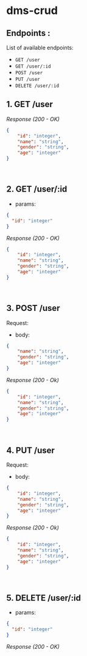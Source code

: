 # dms-crud

## Endpoints :

List of available endpoints:

- `GET /user`
- `GET /user/:id`
- `POST /user` 
- `PUT /user`
- `DELETE /user/:id`
&nbsp;

## 1. GET /user

_Response (200 - OK)_

```json
{
    "id": "integer",
    "name": "string",
    "gender": "string",
    "age": "integer"
}
```

&nbsp;

## 2. GET /user/:id
- params:
```json
{
  "id": "integer"
}
```
_Response (200 - OK)_

```json
{
    "id": "integer",
    "name": "string",
    "gender": "string",
    "age": "integer"
}
```

&nbsp;

## 3. POST /user

Request:

- body:

```json
{
    "name": "string",
    "gender": "string",
    "age": "integer"
}
```

_Response (200 - Ok)_

```json
{
    "id": "integer",
    "name": "string",
    "gender": "string",
    "age": "integer"
}
```
&nbsp;

## 4. PUT /user

Request:

- body:

```json
{
    "id": "integer",
    "name": "string",
    "gender": "string",
    "age": "integer"
}
```

_Response (200 - Ok)_

```json
{
    "id": "integer",
    "name": "string",
    "gender": "string",
    "age": "integer"
}
```
&nbsp;

## 5. DELETE /user/:id
- params:
```json
{
  "id": "integer"
}
```
_Response (200 - OK)_

```json

```